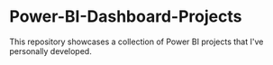 # Power-BI-Dashboard-Projects
This repository showcases a collection of Power BI projects that I've personally developed.
